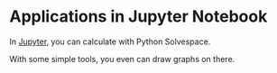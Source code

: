 Applications in Jupyter Notebook
===

In [Jupyter](http://jupyter.org/), you can calculate with Python Solvespace.

With some simple tools, you even can draw graphs on there.
